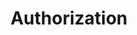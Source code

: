 ---
title: "Authorization"
desc: "Learn how to use OAuth2.0 and securely authorize your chat.io apps."
color: "#31374f"
weight: 10
---